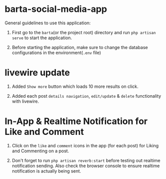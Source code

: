 # barta-social-media-app

General guidelines to use this application:

1. First go to the `barta`(or the project root) directory and run `php artisan serve` to start the application.

2. Before starting the application, make sure to change the database configurations in the environment(`.env` file)

# livewire update

1. Added `Show more` button which loads 10 more results on click.

2. Added each post `details navigation`, `edit/update` & `delete` functionality with livewire. 

# In-App & Realtime Notification for Like and Comment

1. Click on the `like` and `comment` icons in the app (for each post) for Liking and Commenting on a post.

2. Don't forget to run `php artisan reverb:start` before testing out realtime notification sending. Also check the 
   browser console to ensure realtime notification is actually being sent. 
